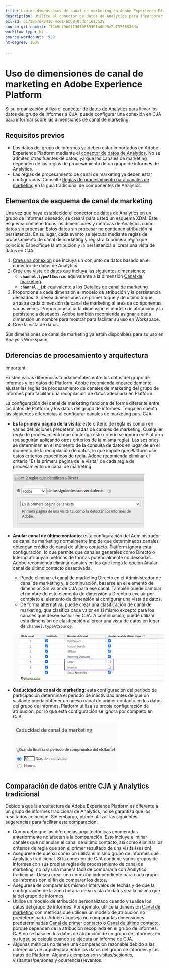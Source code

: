 ```yaml
---
title: Uso de dimensiones de canal de marketing en Adobe Experience Platform
description: Utilice el conector de datos de Analytics para incorporar reglas de procesamiento de canal de marketing a Adobe Experience Platform.
exl-id: d1739b7d-3410-4c61-bb08-03dd4161c529
source-git-commit: f74b5e79b6713050869301adb95e2a73705330da
workflow-type: ht
source-wordcount: '920'
ht-degree: 100%

---
```


# Uso de dimensiones de canal de marketing en Adobe Experience Platform

Si su organización utiliza el [conector de datos de Analytics](https://experienceleague.adobe.com/docs/experience-platform/sources/connectors/adobe-applications/analytics.html?lang=es) para llevar los datos del grupo de informes a CJA, puede configurar una conexión en CJA para informar sobre las dimensiones de canal de marketing.

## Requisitos previos

* Los datos del grupo de informes ya deben estar importados en Adobe Experience Platform mediante el [conector de datos de Analytics](https://experienceleague.adobe.com/docs/experience-platform/sources/connectors/adobe-applications/analytics.html?lang=es). No se admiten otras fuentes de datos, ya que los canales de marketing dependen de las reglas de procesamiento de un grupo de informes de Analytics.
* Las reglas de procesamiento de canal de marketing ya deben estar configuradas. Consulte [Reglas de procesamiento para canales de marketing](https://experienceleague.adobe.com/docs/analytics/components/marketing-channels/c-rules.html?lang=es) en la guía tradicional de componentes de Analytics.

## Elementos de esquema de canal de marketing

Una vez que haya establecido el conector de datos de Analytics en un grupo de informes deseado, se creará para usted un esquema XDM. Este esquema contiene todas las dimensiones y métricas de Analytics como datos sin procesar. Estos datos sin procesar no contienen atribución ni persistencia. En su lugar, cada evento se ejecuta mediante reglas de procesamiento de canal de marketing y registra la primera regla que coincide. Especifique la atribución y la persistencia al crear una vista de datos en CJA.

1. [Cree una conexión](/help/connections/create-connection.md) que incluya un conjunto de datos basado en el conector de datos de Analytics.
2. [Cree una vista de datos](/help/data-views/create-dataview.md) que incluya las siguientes dimensiones:
   * **`channel.typeAtSource`**: equivalente a la dimensión [Canal de marketing](https://experienceleague.adobe.com/docs/analytics/components/dimensions/marketing-channel.html?lang=es-ES).
   * **`channel._id`**: equivalente a los [Detalles de canal de marketing](https://experienceleague.adobe.com/docs/analytics/components/dimensions/marketing-detail.html?lang=es)
3. Proporcione a cada dimensión el modelo de atribución y la persistencia deseados. Si desea dimensiones de primer toque y de último toque, arrastre cada dimensión de canal de marketing al área de componentes varias veces. Proporcione a cada dimensión el modelo de atribución y la persistencia deseados. Adobe también recomienda asignar a cada dimensión un nombre para mostrar para facilitar su uso en Workspace.
4. Cree la vista de datos.

Sus dimensiones de canal de marketing ya están disponibles para su uso en Analysis Workspace.

## Diferencias de procesamiento y arquitectura

>[!IMPORTANT]
>
>Existen varias diferencias fundamentales entre los datos del grupo de informes y los datos de Platform. Adobe recomienda encarecidamente ajustar las reglas de procesamiento de canales de marketing del grupo de informes para facilitar una recopilación de datos adecuada en Platform.

La configuración del canal de marketing funciona de forma diferente entre los datos de Platform y los datos del grupo de informes. Tenga en cuenta las siguientes diferencias al configurar canales de marketing para CJA:

* **Es la primera página de la visita**: este criterio de regla es común en varias definiciones predeterminadas de canales de marketing. Cualquier regla de procesamiento que contenga este criterio se ignora en Platform (se seguirán aplicando otros criterios de la misma regla). Las sesiones se determinan en el momento de la consulta de datos en lugar de en el momento de la recopilación de datos, lo que impide que Platform use estos criterios específicos de regla. Adobe recomienda eliminar el criterio &quot;Es la primera página de la visita&quot; de cada regla de procesamiento de canal de marketing.

   ![Es la primera página de la visita](assets/first-page-of-visit.png)

* **Anular canal de último contacto**: esta configuración del Administrador de canal de marketing normalmente impide que determinados canales obtengan crédito de canal de último contacto. Platform ignora esta configuración, lo que permite que canales generales como Directo o Interno atribuyan métricas de formas potencialmente no deseadas. Adobe recomienda eliminar canales en los que tenga la opción Anular canal de último contacto desactivada.
   * Puede eliminar el canal de marketing Directo en el Administrador de canal de marketing y, a continuación, basarse en el elemento de dimensión Sin valor de CJA para ese canal. También puede cambiar el nombre de este elemento de dimensión a Directo o excluir por completo el elemento de dimensión al configurar una vista de datos.
   * De forma alternativa, puede crear una clasificación de canal de marketing, que clasifica cada valor en sí mismo excepto para los canales que desee excluir en CJA. A continuación, puede utilizar esta dimensión de clasificación al crear una vista de datos en lugar de `channel.typeAtSource`.

   ![Anular canal de último toque](assets/override-last-touch-channel.png)

* **Caducidad de canal de marketing**: esta configuración del período de participación determina el período de inactividad antes de que un visitante pueda obtener un nuevo canal de primer contacto en los datos del grupo de informes. Platform utiliza su propia configuración de atribución, por lo que esta configuración se ignora por completo en CJA.

   ![Caducidad del canal de marketing](assets/marketing-channel-expiration.png)

## Comparación de datos entre CJA y Analytics tradicional

Debido a que la arquitectura de Adobe Experience Platform es diferente a un grupo de informes tradicional de Analytics, no se garantiza que los resultados coincidan. Sin embargo, puede utilizar las siguientes sugerencias para facilitar esta comparación:

* Compruebe que las diferencias arquitectónicas enumeradas anteriormente no afectan a la comparación. Esto incluye eliminar canales que no anulan el canal de último contacto, así como eliminar los criterios de regla que son el primer resultado de una visita (sesión).
* Asegúrese de que su conexión utiliza el mismo grupo de informes que Analytics tradicional. Si la conexión de CJA contiene varios grupos de informes con sus propias reglas de procesamiento de canal de marketing, no hay una manera fácil de compararla con Analytics tradicional. Desea crear una conexión independiente para cada grupo de informes con el fin de comparar los datos.
* Asegúrese de comparar los mismos intervalos de fechas y de que la configuración de la zona horaria de su vista de datos sea la misma que la del grupo de informes.
* Utilice un modelo de atribución personalizado cuando visualice los datos del grupo de informes. Por ejemplo, utilice la dimensión [Canal de marketing](https://experienceleague.adobe.com/docs/analytics/components/dimensions/marketing-channel.html?lang=es-ES) con métricas que utilicen un modelo de atribución no predeterminado. Adobe aconseja no comparar las dimensiones predeterminadas [Canal de primer contacto](https://experienceleague.adobe.com/docs/analytics/components/dimensions/first-touch-channel.html?lang=es-ES) o [Canal de último contacto](https://experienceleague.adobe.com/docs/analytics/components/dimensions/last-touch-channel.html?lang=es-ES), porque dependen de la atribución recopilada en el grupo de informes. CJA no se basa en los datos de atribución de un grupo de informes; en su lugar, se calcula cuando se ejecuta un informe de CJA.
* Algunas métricas no tienen una comparación razonable debido a las diferencias de arquitectura entre los datos del grupo de informes y los datos de Platform. Algunos ejemplos son visitas/sesiones, visitantes/personas y ocurrencias/eventos.
